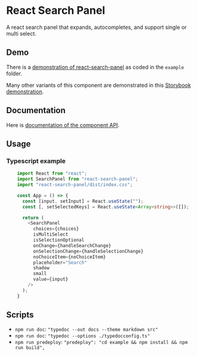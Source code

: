 # React Search Panel

A react search panel that expands, autocompletes, and support single or multi select.

## Demo

There is a [demonstration of react-search-panel](demo/index.html) as coded in the `example` folder.

Many other variants of this component are demonstrated in this [Storybook demonstration](storybook/index.html).

## Documentation

Here is [documentation of the component API](doc/index.html).

## Usage

### Typescript example

```typescript
    import React from "react";
    import SearchPanel from "react-search-panel";
    import "react-search-panel/dist/index.css";

    const App = () => {
      const [input, setInput] = React.useState("");
      const [, setSelectedKeys] = React.useState<Array<string>>([]);

      return (
        <SearchPanel
          choices={choices}
          isMultiSelect
          isSelectionOptional
          onChange={handleSearchChange}
          onSelectionChange={handleSelectionChange}
          noChoiceItem={noChoiceItem}
          placeholder="Search"
          shadow
          small
          value={input}
        />
      );
    }
```

## Scripts

- `npm run doc`: `"typedoc --out docs --theme markdown src"`
- `npm run doc`: `"typedoc --options ./typedocconfig.ts"`
- `npm run predeploy`: `"predeploy": "cd example && npm install && npm run build",`
